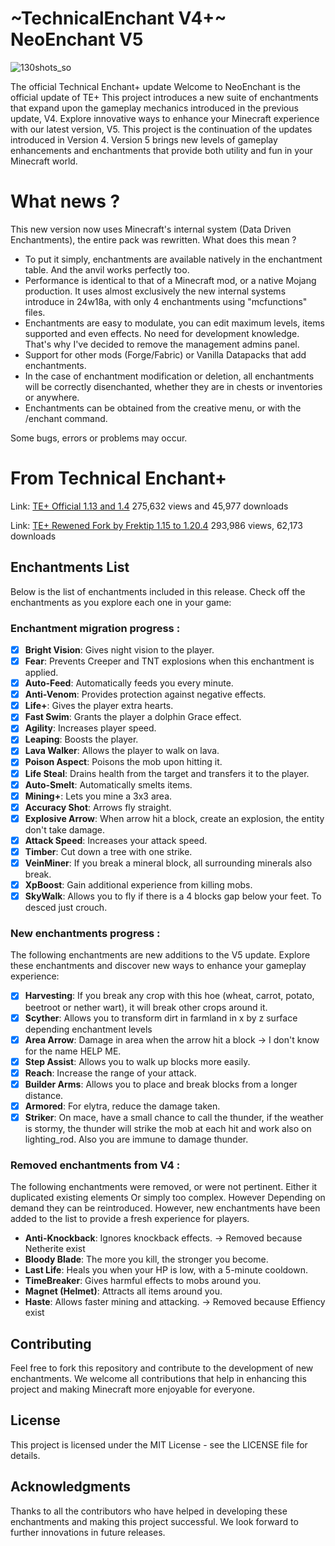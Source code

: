 # ~TechnicalEnchant V4+~ NeoEnchant V5
![130shots_so](https://github.com/Hardel-DW/NeoEnchant/assets/42413417/97cda9cf-1632-4608-92c7-c3a39723a755)

The official Technical Enchant+ update
Welcome to  NeoEnchant is the official update of TE+ This project introduces a new suite of enchantments that expand upon the gameplay mechanics introduced in the previous update, V4. Explore innovative ways to enhance your Minecraft experience with our latest version, V5.
This project is the continuation of the updates introduced in Version 4. Version 5 brings new levels of gameplay enhancements and enchantments that provide both utility and fun in your Minecraft world.

# What news ?
This new version now uses Minecraft's internal system (Data Driven Enchantments), the entire pack was rewritten.
What does this mean ?  
- To put it simply, enchantments are available natively in the enchantment table. And the anvil works perfectly too.
- Performance is identical to that of a Minecraft mod, or a native Mojang production. It uses almost exclusively the new internal systems introduce in 24w18a, with only 4 enchantments using "mcfunctions" files.
- Enchantments are easy to modulate, you can edit maximum levels, items supported and even effects. No need for development knowledge. That's why I've decided to remove the management admins panel.
- Support for other mods (Forge/Fabric) or Vanilla Datapacks that add enchantments.
- In the case of enchantment modification or deletion, all enchantments will be correctly disenchanted, whether they are in chests or inventories or anywhere.
- Enchantments can be obtained from the creative menu, or with the /enchant command. 

Some bugs, errors or problems may occur.

# From Technical Enchant+
Link: [TE+ Official 1.13 and 1.4](https://www.planetminecraft.com/data-pack/enchant-datapack-1-13/)
275,632 views and 45,977 downloads

Link: [TE+ Rewened Fork by Frektip 1.15 to 1.20.4](https://www.planetminecraft.com/data-pack/enchant-datapack-1-13/)
293,986 views, 62,173 downloads

## Enchantments List
Below is the list of enchantments included in this release. Check off the enchantments as you explore each one in your game:

### Enchantment migration progress :
- [x] **Bright Vision**: Gives night vision to the player.
- [x] **Fear**: Prevents Creeper and TNT explosions when this enchantment is applied.
- [x] **Auto-Feed**: Automatically feeds you every minute.
- [x] **Anti-Venom**: Provides protection against negative effects.
- [x] **Life+**: Gives the player extra hearts.
- [x] **Fast Swim**: Grants the player a dolphin Grace effect.
- [x] **Agility**: Increases player speed.
- [x] **Leaping**: Boosts the player.
- [x] **Lava Walker**: Allows the player to walk on lava.
- [x] **Poison Aspect**: Poisons the mob upon hitting it.
- [x] **Life Steal**: Drains health from the target and transfers it to the player.
- [x] **Auto-Smelt**: Automatically smelts items.
- [x] **Mining+**: Lets you mine a 3x3 area.
- [x] **Accuracy Shot**: Arrows fly straight.
- [x] **Explosive Arrow**: When arrow hit a block, create an explosion, the entity don't take damage.
- [x] **Attack Speed**: Increases your attack speed.
- [x] **Timber**: Cut down a tree with one strike.
- [x] **VeinMiner**: If you break a mineral block, all surrounding minerals also break.
- [x] **XpBoost**: Gain additional experience from killing mobs.
- [X] **SkyWalk**: Allows you to fly if there is a 4 blocks gap below your feet. To desced just crouch.

### New enchantments progress :
The following enchantments are new additions to the V5 update. Explore these enchantments and discover new ways to enhance your gameplay experience:

- [x] **Harvesting**: If you break any crop with this hoe (wheat, carrot, potato, beetroot or nether wart), it will break other crops around it.
- [x] **Scyther**: Allows you to transform dirt in farmland in x by z surface depending enchantment levels
- [x] **Area Arrow**: Damage in area when the arrow hit a block -> I don't know for the name HELP ME.
- [x] **Step Assist**: Allows you to walk up blocks more easily.
- [x] **Reach**: Increase the range of your attack.
- [x] **Builder Arms**: Allows you to place and break blocks from a longer distance.
- [x] **Armored**: For elytra, reduce the damage taken.
- [x] **Striker**: On mace, have a small chance to call the thunder, if the weather is stormy, the thunder will strike the mob at each hit and work also on lighting_rod. Also you are immune to damage thunder.

### Removed enchantments from V4 :
The following enchantments were removed, or were not pertinent. Either it duplicated existing elements Or simply too complex. However
Depending on demand they can be reintroduced.
However, new enchantments have been added to the list to provide a fresh experience for players.

- **Anti-Knockback**: Ignores knockback effects. -> Removed because Netherite exist
- **Bloody Blade**: The more you kill, the stronger you become.
- **Last Life**: Heals you when your HP is low, with a 5-minute cooldown.
- **TimeBreaker**: Gives harmful effects to mobs around you.
- **Magnet (Helmet)**: Attracts all items around you.
- **Haste**: Allows faster mining and attacking. -> Removed because Effiency exist

## Contributing
Feel free to fork this repository and contribute to the development of new enchantments. We welcome all contributions that help in enhancing this project and making Minecraft more enjoyable for everyone.

## License
This project is licensed under the MIT License - see the LICENSE file for details.

## Acknowledgments
Thanks to all the contributors who have helped in developing these enchantments and making this project successful. We look forward to further innovations in future releases.
